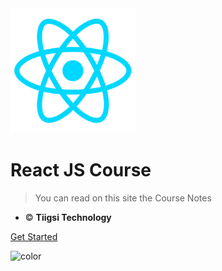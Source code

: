 <!-- _coverpage.md -->

<img src="_media/logo.png" alt="react logo" style="width:200px;"/>

# React JS Course

> You can read on this site the Course Notes

- © <strong>Tiigsi Technology</strong>

[Get Started](guide)

![color](#f0f0f0)
